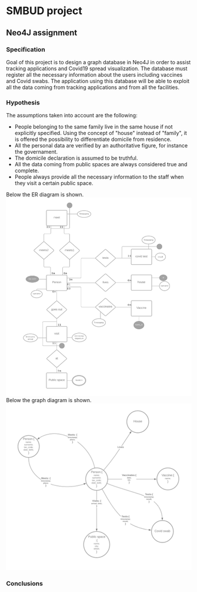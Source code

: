 # SMBUD project

## Neo4J assignment
### Specification
Goal of this project is to design a graph database in Neo4J in order to assist tracking applications and Covid19 spread visualization.
The database must register all the necessary information about the users including vaccines and Covid swabs. The application using this database will be able to exploit all the data coming from tracking applications and from all the facilities.

### Hypothesis
The assumptions taken into account are the following:
- People belonging to the same family live in the same house if not explicitly specified. Using the concept of "house" instead of "family", it is offered the possibility to differentiate domicile from residence.
- All the personal data are verified by an authoritative figure, for instance the governament.
- The domicile declaration is assumed to be truthful.
- All the data coming from public spaces are always considered true and complete.
- People always provide all the necessary information to the staff when they visit a certain public space.

Below the ER diagram is shown. ![ER diagram](https://github.com/VladMarianCimpeanu/SMBUD-project/blob/main/deliverables/er.png)
Below the graph diagram is shown. ![graph diagram](https://github.com/VladMarianCimpeanu/SMBUD-project/blob/main/deliverables/Graph_diagram.png)
### Conclusions
